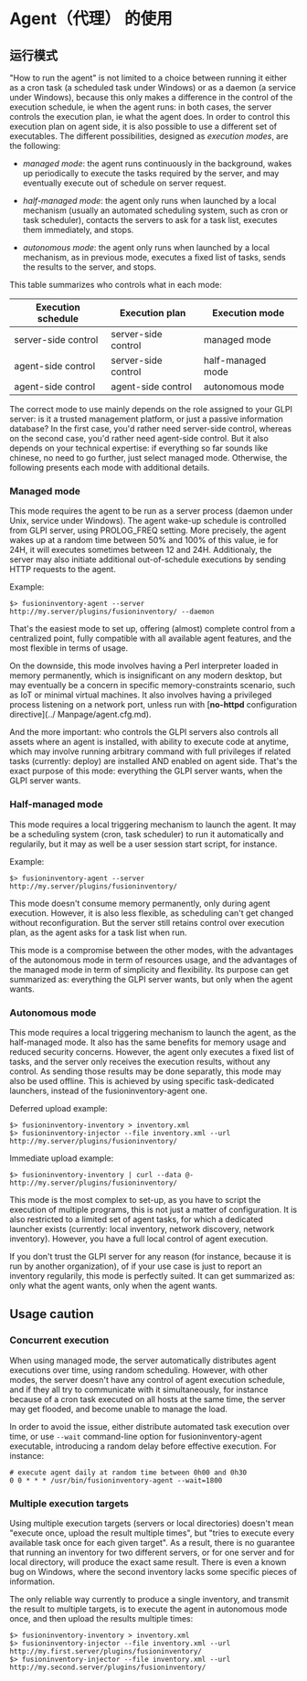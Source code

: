 # Agent（代理） 的使用

## 运行模式

"How to run the agent" is not limited to a choice between running it either as
a cron task (a scheduled task under Windows) or as a daemon (a service under
Windows), because this only makes a difference in the control of the execution
schedule, ie when the agent runs: in both cases, the server controls the
execution plan, ie what the agent does. In order to control this execution plan
on agent side, it is also possible to use a different set of executables. The
different possibilities, designed as _execution modes_, are the following:

* _managed mode_: the agent runs continuously in the background, wakes up
  periodically to execute the tasks required by the server, and may eventually
  execute out of schedule on server request.

* _half-managed mode_: the agent only runs when launched by a local mechanism
  (usually an automated scheduling system, such as cron or task scheduler),
  contacts the servers to ask for a task list, executes them immediately,
  and stops.

* _autonomous mode_: the agent only runs when launched by a local mechanism, as
  in previous mode, executes a fixed list of tasks, sends the results to the
  server, and stops.

This table summarizes who controls what in each mode:

| Execution schedule  | Execution plan      | Execution mode    |
| --------------------|---------------------|-------------------|
| server-side control | server-side control | managed mode      |
| agent-side control  | server-side control | half-managed mode |
| agent-side control  | agent-side control  | autonomous mode   |

The correct mode to use mainly depends on the role assigned to your GLPI server:
is it a trusted management platform, or just a passive information database?
In the first case, you'd rather need server-side control, whereas on the second
case, you'd rather need agent-side control. But it also depends on your
technical expertise: if everything so far sounds like chinese, no need to go
further, just select managed mode. Otherwise, the following presents each mode
with additional details.

### Managed mode

This mode requires the agent to be run as a server process (daemon under Unix,
service under Windows). The agent wake-up schedule is controlled from GLPI
server, using PROLOG_FREQ setting. More precisely, the agent wakes up at a
random time between 50% and 100% of this value, ie for 24H, it will executes
sometimes between 12 and 24H. Additionaly, the server may also initiate
additional out-of-schedule executions by sending HTTP requests to the agent.

Example:

``` shell
$> fusioninventory-agent --server http://my.server/plugins/fusioninventory/ --daemon
```

That's the easiest mode to set up, offering (almost) complete control from a
centralized point, fully compatible with all available agent features, and the
most flexible in terms of usage.

On the downside, this mode involves having a Perl interpreter loaded in memory
permanently, which is insignificant on any modern desktop, but may eventually
be a concern in specific memory-constraints scenario, such as IoT or minimal
virtual machines. It also involves having a privileged process listening on a
network port, unless run with [**no-httpd** configuration directive](../ Manpage/agent.cfg.md).

And the more important: who controls the GLPI servers also controls all assets
where an agent is installed, with ability to execute code at anytime, which may
involve running arbitrary command with full privileges if related tasks
(currently: deploy) are installed AND enabled on agent side. That's the exact
purpose of this mode: everything the GLPI server wants, when the GLPI server wants.

### Half-managed mode

This mode requires a local triggering mechanism to launch the agent. It may be
a scheduling system (cron, task scheduler) to run it automatically and
regularily, but it may as well be a user session start script, for instance.

Example:

``` shell
$> fusioninventory-agent --server http://my.server/plugins/fusioninventory/
```

This mode doesn't consume memory permanently, only during agent execution.
However, it is also less flexible, as scheduling can't get changed without
reconfiguration. But the server still retains control over execution plan, as
the agent asks for a task list when run.

This mode is a compromise between the other modes, with the advantages of the
autonomous mode in term of resources usage, and the advantages of the managed
mode in term of simplicity and flexibility. Its purpose can get summarized as:
everything the GLPI server wants, but only when the agent wants.

### Autonomous mode

This mode requires a local triggering mechanism to launch the agent, as the
half-managed mode. It also has the same benefits for memory usage and reduced
security concerns. However, the agent only executes a fixed list of tasks, and
the server only receives the execution results, without any control. As sending
those results may be done separatly, this mode may also be used offline. This
is achieved by using specific task-dedicated launchers, instead of the
fusioninventory-agent one.

Deferred upload example:

``` shell
$> fusioninventory-inventory > inventory.xml
$> fusioninventory-injector --file inventory.xml --url http://my.server/plugins/fusioninventory/
```

Immediate upload example:

``` shell
$> fusioninventory-inventory | curl --data @- http://my.server/plugins/fusioninventory/
```

This mode is the most complex to set-up, as you have to script the execution of
multiple programs, this is not just a matter of configuration. It is also
restricted to a limited set of agent tasks, for which a dedicated launcher
exists (currently: local inventory, network discovery, network inventory).
However, you have a full local control of agent execution.

If you don't trust the GLPI server for any reason (for instance,
because it is run by another organization), of if your use case is just to
report an inventory regularily, this mode is perfectly suited. It can get
summarized as: only what the agent wants, only when the agent wants.


## Usage caution

### Concurrent execution

When using managed mode, the server automatically distributes agent executions
over time, using random scheduling. However, with other modes, the server
doesn't have any control of agent execution schedule, and if they all try to
communicate with it simultaneously, for instance because of a cron task
executed on all hosts at the same time, the server may get flooded, and become unable
to manage the load.

In order to avoid the issue, either distribute automated task execution over
time, or use `--wait` command-line option for fusioninventory-agent executable,
introducing a random delay before effective execution. For instance:

```
# execute agent daily at random time between 0h00 and 0h30
0 0 * * * /usr/bin/fusioninventory-agent --wait=1800
```

### Multiple execution targets

Using multiple execution targets (servers or local directories) doesn't mean
"execute once, upload the result multiple times", but "tries to execute every
available task once for each given target". As a result, there is no guarantee
that running an inventory for two different servers, or for one server and for
local directory, will produce the exact same result. There is even a known bug
on Windows, where the second inventory lacks some specific pieces of
information.

The only reliable way currently to produce a single inventory, and transmit the
result to multiple targets, is to execute the agent in autonomous mode once,
and then upload the results multiple times:

``` shell
$> fusioninventory-inventory > inventory.xml
$> fusioninventory-injector --file inventory.xml --url http://my.first.server/plugins/fusioninventory/
$> fusioninventory-injector --file inventory.xml --url http://my.second.server/plugins/fusioninventory/
```
